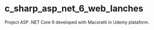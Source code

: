 # c_sharp_asp_net_6_web_lanches
Project ASP .NET Core 6 developed with Macoratti in Udemy plataform.
